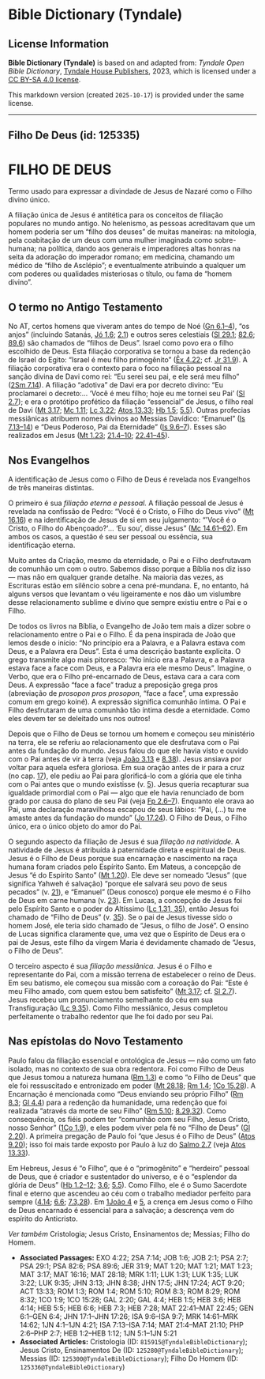 # Bible Dictionary (Tyndale)

## License Information

**Bible Dictionary (Tyndale)** is based on and adapted from: _Tyndale Open Bible Dictionary_, [Tyndale House Publishers](https://tyndaleopenresources.com/), 2023, which is licensed under a [CC BY-SA 4.0 license](https://creativecommons.org/licenses/by-sa/4.0/legalcode.en).

This markdown version (created `2025-10-17`) is provided under the same license.



--------------------------------

## Filho De Deus (id: 125335)

FILHO DE DEUS
=============

Termo usado para expressar a divindade de Jesus de Nazaré como o Filho divino único.

A filiação única de Jesus é antitética para os conceitos de filiação populares no mundo antigo. No helenismo, as pessoas acreditavam que um homem poderia ser um “filho dos deuses” de muitas maneiras: na mitologia, pela coabitação de um deus com uma mulher imaginada como sobre\-humana; na política, dando aos generais e imperadores altas honras na seita da adoração do imperador romano; em medicina, chamando um médico de “filho de Asclépio”; e eventualmente atribuindo a qualquer um com poderes ou qualidades misteriosas o título, ou fama de “homem divino”.

O termo no Antigo Testamento
----------------------------

No AT, certos homens que viveram antes do tempo de Noé ([Gn 6\.1–4](https://ref.ly/Gen6:1-Gen6:4)), “os anjos” (incluindo Satanás, [Jó 1\.6](https://ref.ly/Job1:6); [2\.1](https://ref.ly/Job2:1)) e outros seres celestiais ([Sl 29\.1](https://ref.ly/Ps29:1); [82\.6](https://ref.ly/Ps82:6); [89\.6](https://ref.ly/Ps89:6)) são chamados de “filhos de Deus”. Israel como povo era o filho escolhido de Deus. Esta filiação corporativa se tornou a base da redenção de Israel do Egito: “Israel é meu filho primogênito” ([Êx 4\.22](https://ref.ly/Exod4:22); cf. [Jr 31\.9](https://ref.ly/Jer31:9)). A filiação corporativa era o contexto para o foco na filiação pessoal na sanção divina de Davi como rei: “Eu serei seu pai, e ele será meu filho” ([2Sm 7\.14](https://ref.ly/2Sam7:14)). A filiação “adotiva” de Davi era por decreto divino: “Eu proclamarei o decreto:… ‘Você é meu filho; hoje eu me tornei seu Pai’ ([Sl 2\.7](https://ref.ly/Ps2:7)); e era o protótipo profético da filiação “essencial” de Jesus, o filho real de Davi ([Mt 3\.17](https://ref.ly/Matt3:17); [Mc 1\.11](https://ref.ly/Mark1:11); [Lc 3\.22](https://ref.ly/Luke3:22); [Atos 13\.33](https://ref.ly/Acts13:33); [Hb 1\.5](https://ref.ly/Heb1:5); [5\.5](https://ref.ly/Heb5:5)). Outras profecias messiânicas atribuem nomes divinos ao Messias Davídico: “Emanuel” ([Is 7\.13–14](https://ref.ly/Isa7:13-Isa7:14)) e “Deus Poderoso, Pai da Eternidade” ([Is 9\.6–7](https://ref.ly/Isa9:6-Isa9:7)). Esses são realizados em Jesus ([Mt 1\.23](https://ref.ly/Matt1:23); [21\.4–10](https://ref.ly/Matt21:4-Matt21:10); [22\.41–45](https://ref.ly/Matt22:41-Matt22:45)).

Nos Evangelhos
--------------

A identificação de Jesus como o Filho de Deus é revelada nos Evangelhos de três maneiras distintas.

O primeiro é sua *filiação eterna e pessoal.* A filiação pessoal de Jesus é revelada na confissão de Pedro: “Você é o Cristo, o Filho do Deus vivo” ([Mt 16\.16](https://ref.ly/Matt16:16)) e na identificação de Jesus de si em seu julgamento: “'Você é o Cristo, o Filho do Abençoado?'... ‘Eu sou’, disse Jesus” ([Mc 14\.61–62](https://ref.ly/Mark14:61-Mark14:62)). Em ambos os casos, a questão é seu ser pessoal ou essência, sua identificação eterna.

Muito antes da Criação, mesmo da eternidade, o Pai e o Filho desfrutavam de comunhão um com o outro. Sabemos disso porque a Bíblia nos diz isso — mas não em qualquer grande detalhe. Na maioria das vezes, as Escrituras estão em silêncio sobre a cena pré\-mundana. E, no entanto, há alguns versos que levantam o véu ligeiramente e nos dão um vislumbre desse relacionamento sublime e divino que sempre existiu entre o Pai e o Filho.

De todos os livros na Bíblia, o Evangelho de João tem mais a dizer sobre o relacionamento entre o Pai e o Filho. É da pena inspirada de João que lemos desde o início: “No princípio era a Palavra, e a Palavra estava com Deus, e a Palavra era Deus”. Esta é uma descrição bastante explícita. O grego transmite algo mais pitoresco: “No início era a Palavra, e a Palavra estava face a face com Deus, e a Palavra era ele mesmo Deus”. Imagine, o Verbo, que era o Filho pré\-encarnado de Deus, estava cara a cara com Deus. A expressão “face a face” traduz a preposição grega pros (abreviação de *prosopon pros prosopon*, “face a face”, uma expressão comum em grego koiné). A expressão significa comunhão íntima. O Pai e Filho desfrutaram de uma comunhão tão íntima desde a eternidade. Como eles devem ter se deleitado uns nos outros!

Depois que o Filho de Deus se tornou um homem e começou seu ministério na terra, ele se referiu ao relacionamento que ele desfrutava com o Pai antes da fundação do mundo. Jesus falou do que ele havia visto e ouvido com o Pai antes de vir à terra (veja [João 3\.13](https://ref.ly/John3:13) e [8\.38](https://ref.ly/John8:38)). Jesus ansiava por voltar para aquela esfera gloriosa. Em sua oração antes de ir para a cruz (no cap. [17](https://ref.ly/John17:1-John17:26)), ele pediu ao Pai para glorificá\-lo com a glória que ele tinha com o Pai antes que o mundo existisse (v. [5](https://ref.ly/John17:5)). Jesus queria recapturar sua igualdade primordial com o Pai — algo que ele havia renunciado de bom grado por causa do plano de seu Pai (veja [Fp 2\.6–7](https://ref.ly/Phil2:6-Phil2:7)). Enquanto ele orava ao Pai, uma declaração maravilhosa escapou de seus lábios: “Pai, (…) tu me amaste antes da fundação do mundo” ([Jo 17\.24](https://ref.ly/John17:24)). O Filho de Deus, o Filho único, era o único objeto do amor do Pai.

O segundo aspecto da filiação de Jesus é sua *filiação na natividade.* A natividade de Jesus é atribuída à paternidade direta e espiritual de Deus. Jesus é o Filho de Deus porque sua encarnação e nascimento na raça humana foram criados pelo Espírito Santo. Em Mateus, a concepção de Jesus “é do Espírito Santo” ([Mt 1\.20](https://ref.ly/Matt1:20)). Ele deve ser nomeado “Jesus” (que significa Yahweh é salvação) “porque ele salvará seu povo de seus pecados” (v. [21](https://ref.ly/Matt1:21)), e “Emanuel” (Deus conosco) porque ele mesmo é o Filho de Deus em carne humana (v. [23](https://ref.ly/Matt1:23)). Em Lucas, a concepção de Jesus foi pelo Espírito Santo e o poder do Altíssimo ([Lc 1\.31, 35](https://ref.ly/Luke1:31)), então Jesus foi chamado de “Filho de Deus” (v. [35](https://ref.ly/Luke1:35)). Se o pai de Jesus tivesse sido o homem José, ele teria sido chamado de “Jesus, o filho de José”. O ensino de Lucas significa claramente que, uma vez que o Espírito de Deus era o pai de Jesus, este filho da virgem Maria é devidamente chamado de “Jesus, o Filho de Deus”.

O terceiro aspecto é sua *filiação messiânica.* Jesus é o Filho e representante do Pai, com a missão terrena de estabelecer o reino de Deus. Em seu batismo, ele começou sua missão com a coroação do Pai: “Este é meu Filho amado, com quem estou bem satisfeito” ([Mt 3\.17](https://ref.ly/Matt3:17); cf. [Sl 2\.7](https://ref.ly/Ps2:7)). Jesus recebeu um pronunciamento semelhante do céu em sua Transfiguração ([Lc 9\.35](https://ref.ly/Luke9:35)). Como Filho messiânico, Jesus completou perfeitamente o trabalho redentor que lhe foi dado por seu Pai.

Nas epístolas do Novo Testamento
--------------------------------

Paulo falou da filiação essencial e ontológica de Jesus — não como um fato isolado, mas no contexto de sua obra redentora. Foi como Filho de Deus que Jesus tomou a natureza humana ([Rm 1\.3](https://ref.ly/Rom1:3)) e como “o Filho de Deus” que ele foi ressuscitado e entronizado em poder ([Mt 28\.18](https://ref.ly/Matt28:18); [Rm 1\.4](https://ref.ly/Rom1:4); [1Co 15\.28](https://ref.ly/1Cor15:28)). A Encarnação é mencionada como “Deus enviando seu próprio Filho” ([Rm 8\.3](https://ref.ly/Rom8:3); [Gl 4\.4](https://ref.ly/Gal4:4)) para a redenção da humanidade, uma redenção que foi realizada “através da morte de seu Filho” ([Rm 5\.10](https://ref.ly/Rom5:10); [8\.29,32](https://ref.ly/Rom8:29)). Como consequência, os fiéis podem ter “comunhão com seu Filho, Jesus Cristo, nosso Senhor” ([1Co 1\.9](https://ref.ly/1Cor1:9)), e eles podem viver pela fé no “Filho de Deus” ([Gl 2\.20](https://ref.ly/Gal2:20)). A primeira pregação de Paulo foi “que Jesus é o Filho de Deus” ([Atos 9\.20](https://ref.ly/Acts9:20)); isso foi mais tarde exposto por Paulo à luz do [Salmo 2\.7](https://ref.ly/Ps2:7) (veja [Atos 13\.33](https://ref.ly/Acts13:33)).

Em Hebreus, Jesus é “o Filho”, que é o “primogênito” e “herdeiro” pessoal de Deus, que é criador e sustentador do universo, e é o “esplendor da glória de Deus” ([Hb 1\.2–12](https://ref.ly/Heb1:2-Heb1:12); [3\.6](https://ref.ly/Heb3:6); [5\.5](https://ref.ly/Heb5:5)). Como Filho, ele é o Sumo Sacerdote final e eterno que ascendeu ao céu com o trabalho mediador perfeito para sempre ([4\.14](https://ref.ly/Heb4:14); [6\.6](https://ref.ly/Heb6:6); [7\.3,28](https://ref.ly/Heb7:3)). Em [1João 4](https://ref.ly/1John4:1-1John4:21) e [5](https://ref.ly/1John5:1-1John5:21), a crença em Jesus como o Filho de Deus encarnado é essencial para a salvação; a descrença vem do espírito do Anticristo.

*Ver também* Cristologia; Jesus Cristo, Ensinamentos de; Messias; Filho do Homem.

* **Associated Passages:** EXO 4:22; 2SA 7:14; JOB 1:6; JOB 2:1; PSA 2:7; PSA 29:1; PSA 82:6; PSA 89:6; JER 31:9; MAT 1:20; MAT 1:21; MAT 1:23; MAT 3:17; MAT 16:16; MAT 28:18; MRK 1:11; LUK 1:31; LUK 1:35; LUK 3:22; LUK 9:35; JHN 3:13; JHN 8:38; JHN 17:5; JHN 17:24; ACT 9:20; ACT 13:33; ROM 1:3; ROM 1:4; ROM 5:10; ROM 8:3; ROM 8:29; ROM 8:32; 1CO 1:9; 1CO 15:28; GAL 2:20; GAL 4:4; HEB 1:5; HEB 3:6; HEB 4:14; HEB 5:5; HEB 6:6; HEB 7:3; HEB 7:28; MAT 22:41–MAT 22:45; GEN 6:1–GEN 6:4; JHN 17:1–JHN 17:26; ISA 9:6–ISA 9:7; MRK 14:61–MRK 14:62; 1JN 4:1–1JN 4:21; ISA 7:13–ISA 7:14; MAT 21:4–MAT 21:10; PHP 2:6–PHP 2:7; HEB 1:2–HEB 1:12; 1JN 5:1–1JN 5:21
* **Associated Articles:** Cristologia (ID: `815915@TyndaleBibleDictionary`); Jesus Cristo, Ensinamentos De (ID: `125280@TyndaleBibleDictionary`); Messias (ID: `125300@TyndaleBibleDictionary`); Filho Do Homem (ID: `125336@TyndaleBibleDictionary`)

